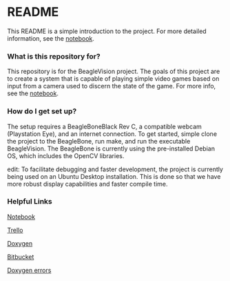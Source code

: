 # README #

This README is a simple introduction to the project.  For more detailed information, see the [notebook](https://onedrive.live.com/redir?resid=39227574E31A4574!675&authkey=!AOqkbbqrZhCvqdE&ithint=onenote%2c).

### What is this repository for? ###

This repository is for the BeagleVision project.  The goals of this project are to create a system that is capable of playing simple video games based on input from a camera used to discern the state of the game.  For more info, see the [notebook](https://onedrive.live.com/redir?resid=39227574E31A4574!675&authkey=!AOqkbbqrZhCvqdE&ithint=onenote%2c).


### How do I get set up? ###

The setup requires a BeagleBoneBlack Rev C, a compatible webcam (Playstation Eye), and an internet connection.  To get started, simple clone the project to the BeagleBone, run make, and run the executable BeagleVision.  The BeagleBone is currently using the pre-installed Debian OS, which includes the OpenCV libraries.

edit: To facilitate debugging and faster development, the project is currently being used on an Ubuntu Desktop installation.  This is done so that we have more robust display capabilities and faster compile time.

### Helpful Links ###
[Notebook](https://onedrive.live.com/redir?resid=39227574E31A4574!675&authkey=!AOqkbbqrZhCvqdE&ithint=onenote%2c)

[Trello](https://trello.com/b/7KO2B9iP/beaglevision)

[Doxygen](http://bmccool.bitbucket.org/BeagleVision/index.html)

[Bitbucket](https://bitbucket.org/bmccool/beaglevision)

[Doxygen errors](http://bmccool.bitbucket.org/BeagleVision/error_logfile.txt)